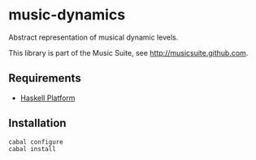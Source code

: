 
# music-dynamics

Abstract representation of musical dynamic levels.

This library is part of the Music Suite, see <http://musicsuite.github.com>.

## Requirements

* [Haskell Platform](http://www.haskell.org/platform)

## Installation

    cabal configure
    cabal install
